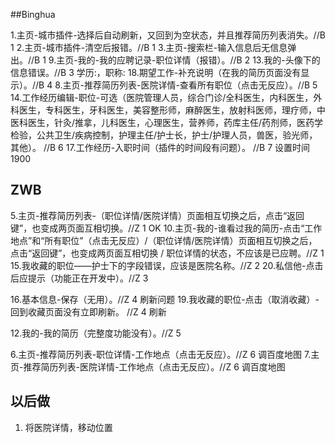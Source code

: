 ##Binghua

1.主页-城市插件-选择后自动刷新，又回到为空状态，并且推荐简历列表消失。//B 1
2.主页-城市插件-清空后报错。//B 1
3.主页-搜索栏-输入信息后无信息弹出。//B 1
9.主页-我的-我的应聘记录-职位详情（报错）。//B 2
13.我的-头像下的信息错误。//B 3 学历:，职称:
18.期望工作-补充说明（在我的简历页面没有显示）。//B 4
8.主页-推荐简历列表-医院详情-查看所有职位（点击无反应）。//B 5
14.工作经历编辑-职位-可选（医院管理人员，综合门诊/全科医生，内科医生，外科医生，专科医生，牙科医生，美容整形师，麻醉医生，放射科医师，理疗师，中医科医生，针灸/推拿，儿科医生，心理医生，营养师，药库主任/药剂师，医药学检验，公共卫生/疾病控制，护理主任/护士长，护士/护理人员，兽医，验光师，其他）。 //B 6
17.工作经历-入职时间（插件的时间段有问题）。 //B 7 设置时间1900

## ZWB
5.主页-推荐简历列表-（职位详情/医院详情）页面相互切换之后，点击“返回键”，也变成两页面互相切换。//Z 1 OK
10.主页-我的-谁看过我的简历-点击“工作地点”和“所有职位”（点击无反应）/（职位详情/医院详情）页面相互切换之后，点击“返回键”，也变成两页面互相切换 / 职位详情的状态，不应该是已应聘。//Z 1
15.我收藏的职位——护士下的字段错误，应该是医院名称。//Z 2
20.私信他-点击后应提示（功能正在开发中）。//Z 3

16.基本信息-保存（无用）。//Z 4 刷新问题
19.我收藏的职位-点击（取消收藏）-回到收藏页面没有立即刷新。 //Z 4 刷新


12.我的-我的简历（完整度功能没有）。//Z 5

6.主页-推荐简历列表-职位详情-工作地点（点击无反应）。//Z 6 调百度地图
7.主页-推荐简历列表-医院详情-工作地点（点击无反应）。//Z 6 调百度地图

## 以后做
1. 将医院详情，移动位置
